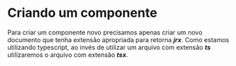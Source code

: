 # Criando um componente

Para criar um componente novo precisamos apenas criar um novo documento
que tenha extensão apropriada para retorna ***jrx***. Como estamos utilizando
typescript, ao invés de utilizar um arquivo com extensão ***ts*** utilizaremos o 
arquivo com extensão ***tsx***.